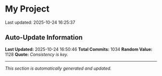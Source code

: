 # My Project


Last updated: 2025-10-24 16:25:37

















































































































































































































































































































































































































































































































































































































































































































































































































































































































































































































































































































































































































































































































































































































































































## Auto-Update Information

**Last Updated:** 2025-10-24 16:50:46
**Total Commits:** 1034
**Random Value:** 1128
**Quote:** _Consistency is key._

---
_This section is automatically generated and updated._